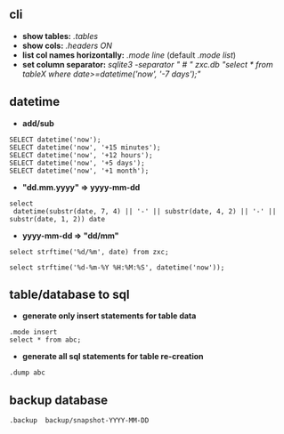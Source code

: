## cli
- **show tables:**  _.tables_   
- **show cols:**  _.headers ON_   
- **list col names horizontally:**  _.mode line_  (default _.mode list_)
- **set column separator:** 
_sqlite3 -separator " # " zxc.db "select * from tableX where date>=datetime('now', '-7 days');"_

## datetime

- **add/sub**
~~~
SELECT datetime('now');
SELECT datetime('now', '+15 minutes');
SELECT datetime('now', '+12 hours');
SELECT datetime('now', '+5 days');
SELECT datetime('now', '+1 month');
~~~

- **"dd.mm.yyyy" => yyyy-mm-dd**
~~~
select 
 datetime(substr(date, 7, 4) || '-' || substr(date, 4, 2) || '-' || substr(date, 1, 2)) date
~~~
- **yyyy-mm-dd => "dd/mm"**
~~~
select strftime('%d/%m', date) from zxc;
~~~
~~~
select strftime('%d-%m-%Y %H:%M:%S', datetime('now'));
~~~

## table/database to sql

- **generate only insert statements for table data**
~~~
.mode insert
select * from abc;
~~~
- **generate all sql statements for table re-creation**
~~~
.dump abc
~~~

## backup database

~~~
.backup  backup/snapshot-YYYY-MM-DD
~~~

